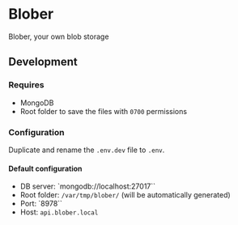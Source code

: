 # Blober

Blober, your own blob storage

## Development

### Requires

- MongoDB
- Root folder to save the files with `0700` permissions

### Configuration

Duplicate and rename the `.env.dev` file to `.env`.

#### Default configuration

- DB server: `mongodb://localhost:27017``
- Root folder: `/var/tmp/blober/` (will be automatically generated)
- Port: `8978``
- Host: `api.blober.local`
